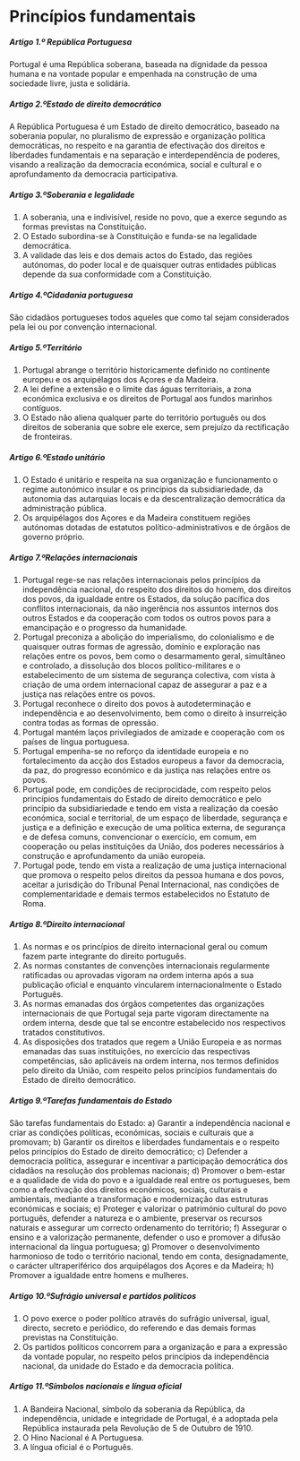 # Princípios fundamentais

##### Artigo 1.º República Portuguesa
Portugal é uma República soberana, baseada na dignidade da pessoa humana e na vontade popular e empenhada na construção de uma sociedade livre, justa e solidária.

##### Artigo 2.ºEstado de direito democrático
A República Portuguesa é um Estado de direito democrático, baseado na soberania popular, no pluralismo de expressão e organização política democráticas, no respeito e na garantia de efectivação dos direitos e liberdades fundamentais e na separação e interdependência de poderes, visando a realização da democracia económica, social e cultural e o aprofundamento da democracia participativa.

##### Artigo 3.ºSoberania e legalidade
1. A soberania, una e indivisível, reside no povo, que a exerce segundo as formas previstas na Constituição.
2. O Estado subordina-se à Constituição e funda-se na legalidade democrática.
3. A validade das leis e dos demais actos do Estado, das regiões autónomas, do poder local e de quaisquer outras entidades públicas depende da sua conformidade com a Constituição.

##### Artigo 4.ºCidadania portuguesa
São cidadãos portugueses todos aqueles que como tal sejam considerados pela lei ou por convenção internacional.

##### Artigo 5.ºTerritório
1. Portugal abrange o território historicamente definido no continente europeu e os arquipélagos dos Açores e da Madeira.
2. A lei define a extensão e o limite das águas territoriais, a zona económica exclusiva e os direitos de Portugal aos fundos marinhos contíguos.
3. O Estado não aliena qualquer parte do território português ou dos direitos de soberania que sobre ele exerce, sem prejuízo da rectificação de fronteiras.

##### Artigo 6.ºEstado unitário
1. O Estado é unitário e respeita na sua organização e funcionamento o regime autonómico insular e os princípios da subsidiariedade, da autonomia das autarquias locais e da descentralização democrática da administração pública.
2. Os arquipélagos dos Açores e da Madeira constituem regiões autónomas dotadas de estatutos político-administrativos e de órgãos de governo próprio.

##### Artigo 7.ºRelações internacionais
1. Portugal rege-se nas relações internacionais pelos princípios da independência nacional, do respeito dos direitos do homem, dos direitos dos povos, da igualdade entre os Estados, da solução pacífica dos conflitos internacionais, da não ingerência nos assuntos internos dos outros Estados e da cooperação com todos os outros povos para a emancipação e o progresso da humanidade.
2. Portugal preconiza a abolição do imperialismo, do colonialismo e de quaisquer outras formas de agressão, domínio e exploração nas relações entre os povos, bem como o desarmamento geral, simultâneo e controlado, a dissolução dos blocos político-militares e o estabelecimento de um sistema de segurança colectiva, com vista à criação de uma ordem internacional capaz de assegurar a paz e a justiça nas relações entre os povos.
3. Portugal reconhece o direito dos povos à autodeterminação e independência e ao desenvolvimento, bem como o direito à insurreição contra todas as formas de opressão.
4. Portugal mantém laços privilegiados de amizade e cooperação com os países de língua portuguesa.
5. Portugal empenha-se no reforço da identidade europeia e no fortalecimento da acção dos Estados europeus a favor da democracia, da paz, do progresso económico e da justiça nas relações entre os povos.
6. Portugal pode, em condições de reciprocidade, com respeito pelos princípios fundamentais do Estado de direito democrático e pelo princípio da subsidiariedade e tendo em vista a realização da coesão económica, social e territorial, de um espaço de liberdade, segurança e justiça e a definição e execução de uma política externa, de segurança e de defesa comuns, convencionar o exercício, em comum, em cooperação ou pelas instituições da União, dos poderes necessários à construção e aprofundamento da união europeia.
7. Portugal pode, tendo em vista a realização de uma justiça internacional que promova o respeito pelos direitos da pessoa humana e dos povos, aceitar a jurisdição do Tribunal Penal Internacional, nas condições de complementaridade e demais termos estabelecidos no Estatuto de Roma.

##### Artigo 8.ºDireito internacional
1. As normas e os princípios de direito internacional geral ou comum fazem parte integrante do direito português.
2. As normas constantes de convenções internacionais regularmente ratificadas ou aprovadas vigoram na ordem interna após a sua publicação oficial e enquanto vincularem internacionalmente o Estado Português.
3. As normas emanadas dos órgãos competentes das organizações internacionais de que Portugal seja parte vigoram directamente na ordem interna, desde que tal se encontre estabelecido nos respectivos tratados constitutivos.
4. As disposições dos tratados que regem a União Europeia e as normas emanadas das suas instituições, no exercício das respectivas competências, são aplicáveis na ordem interna, nos termos definidos pelo direito da União, com respeito pelos princípios fundamentais do Estado de direito democrático.

##### Artigo 9.ºTarefas fundamentais do Estado
São tarefas fundamentais do Estado:
a) Garantir a independência nacional e criar as condições políticas, económicas, sociais e culturais que a promovam; b) Garantir os direitos e liberdades fundamentais e o respeito pelos princípios do Estado de direito democrático; c) Defender a democracia política, assegurar e incentivar a participação democrática dos cidadãos na resolução dos problemas nacionais; d) Promover o bem-estar e a qualidade de vida do povo e a igualdade real entre os portugueses, bem como a efectivação dos direitos económicos, sociais, culturais e ambientais, mediante a transformação e modernização das estruturas económicas e sociais; e) Proteger e valorizar o património cultural do povo português, defender a natureza e o ambiente, preservar os recursos naturais e assegurar um correcto ordenamento do território; f) Assegurar o ensino e a valorização permanente, defender o uso e promover a difusão internacional da língua portuguesa; g) Promover o desenvolvimento harmonioso de todo o território nacional, tendo em conta, designadamente, o carácter ultraperiférico dos arquipélagos dos Açores e da Madeira; h) Promover a igualdade entre homens e mulheres.

##### Artigo 10.ºSufrágio universal e partidos políticos
1. O povo exerce o poder político através do sufrágio universal, igual, directo, secreto e periódico, do referendo e das demais formas previstas na Constituição.
2. Os partidos políticos concorrem para a organização e para a expressão da vontade popular, no respeito pelos princípios da independência nacional, da unidade do Estado e da democracia política.

##### Artigo 11.ºSímbolos nacionais e língua oficial
1. A Bandeira Nacional, símbolo da soberania da República, da independência, unidade e integridade de Portugal, é a adoptada pela República instaurada pela Revolução de 5 de Outubro de 1910.
2. O Hino Nacional é A Portuguesa.
3. A língua oficial é o Português.
